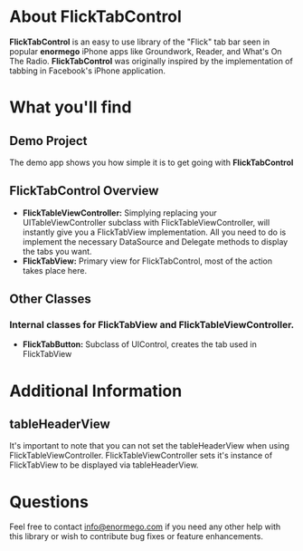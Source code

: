 # About FlickTabControl
**FlickTabControl** is an easy to use library of the "Flick" tab bar seen in popular **enormego** iPhone apps like Groundwork, Reader, and What's On The Radio.  **FlickTabControl** was originally inspired by the implementation of tabbing in Facebook's iPhone application.

# What you'll find
## Demo Project
The demo app shows you how simple it is to get going with **FlickTabControl**

## FlickTabControl Overview
* **FlickTableViewController:** Simplying replacing your UITableViewController subclass with FlickTableViewController, will instantly give you a FlickTabView implementation.  All you need to do is implement the necessary DataSource and Delegate methods to display the tabs you want.
* **FlickTabView:** Primary view for FlickTabControl, most of the action takes place here.

## Other Classes
### Internal classes for FlickTabView and FlickTableViewController.
* **FlickTabButton:** Subclass of UIControl, creates the tab used in FlickTabView

# Additional Information
## tableHeaderView
It's important to note that you can not set the tableHeaderView when using FlickTableViewController.  FlickTableViewController sets it's instance of FlickTabView to be displayed via tableHeaderView.

# Questions
Feel free to contact info@enormego.com if you need any other help with this library or wish to contribute bug fixes or feature enhancements.

